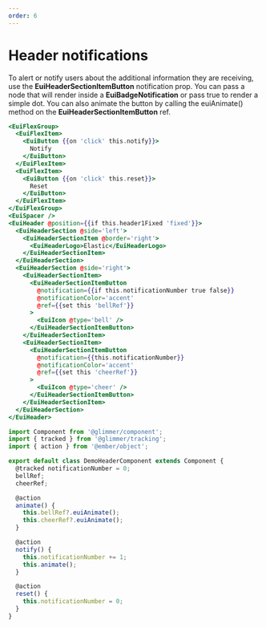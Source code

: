 ```yaml
---
order: 6
---
```


# Header notifications

<EuiText>
  To alert or notify users about the additional information they are receiving,
  use the <strong>EuiHeaderSectionItemButton</strong> <EuiCode>notification</EuiCode> prop. You can pass a node that
  will render inside a <strong>EuiBadgeNotification</strong> or pass <EuiCode>true</EuiCode> to render a simple dot.
  You can also animate the button by calling the <EuiCode>euiAnimate()</EuiCode> method on the
  <strong>EuiHeaderSectionItemButton</strong> <EuiCode>ref</EuiCode>.
</EuiText>

```hbs template
<EuiFlexGroup>
  <EuiFlexItem>
    <EuiButton {{on 'click' this.notify}}>
      Notify
    </EuiButton>
  </EuiFlexItem>
  <EuiFlexItem>
    <EuiButton {{on 'click' this.reset}}>
      Reset
    </EuiButton>
  </EuiFlexItem>
</EuiFlexGroup>
<EuiSpacer />
<EuiHeader @position={{if this.header1Fixed 'fixed'}}>
  <EuiHeaderSection @side='left'>
    <EuiHeaderSectionItem @border='right'>
      <EuiHeaderLogo>Elastic</EuiHeaderLogo>
    </EuiHeaderSectionItem>
  </EuiHeaderSection>
  <EuiHeaderSection @side='right'>
    <EuiHeaderSectionItem>
      <EuiHeaderSectionItemButton
        @notification={{if this.notificationNumber true false}}
        @notificationColor='accent'
        @ref={{set this 'bellRef'}}
      >
        <EuiIcon @type='bell' />
      </EuiHeaderSectionItemButton>
    </EuiHeaderSectionItem>
    <EuiHeaderSectionItem>
      <EuiHeaderSectionItemButton
        @notification={{this.notificationNumber}}
        @notificationColor='accent'
        @ref={{set this 'cheerRef'}}
      >
        <EuiIcon @type='cheer' />
      </EuiHeaderSectionItemButton>
    </EuiHeaderSectionItem>
  </EuiHeaderSection>
</EuiHeader>
```

```js component
import Component from '@glimmer/component';
import { tracked } from '@glimmer/tracking';
import { action } from '@ember/object';

export default class DemoHeaderComponent extends Component {
  @tracked notificationNumber = 0;
  bellRef;
  cheerRef;

  @action
  animate() {
    this.bellRef?.euiAnimate();
    this.cheerRef?.euiAnimate();
  }

  @action
  notify() {
    this.notificationNumber += 1;
    this.animate();
  }

  @action
  reset() {
    this.notificationNumber = 0;
  }
}
```
